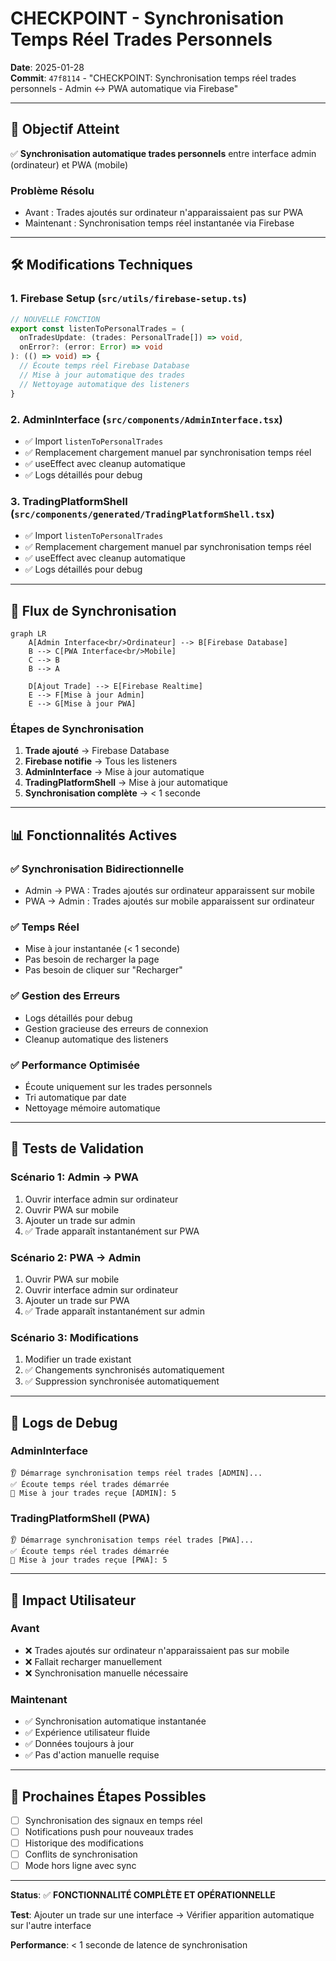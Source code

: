 # CHECKPOINT - Synchronisation Temps Réel Trades Personnels

**Date**: 2025-01-28  
**Commit**: `47f8114` - "CHECKPOINT: Synchronisation temps réel trades personnels - Admin ↔ PWA automatique via Firebase"

---

## 🎯 Objectif Atteint

✅ **Synchronisation automatique trades personnels** entre interface admin (ordinateur) et PWA (mobile)

### Problème Résolu
- Avant : Trades ajoutés sur ordinateur n'apparaissaient pas sur PWA
- Maintenant : Synchronisation temps réel instantanée via Firebase

---

## 🛠️ Modifications Techniques

### 1. Firebase Setup (`src/utils/firebase-setup.ts`)
```typescript
// NOUVELLE FONCTION
export const listenToPersonalTrades = (
  onTradesUpdate: (trades: PersonalTrade[]) => void,
  onError?: (error: Error) => void
): (() => void) => {
  // Écoute temps réel Firebase Database
  // Mise à jour automatique des trades
  // Nettoyage automatique des listeners
}
```

### 2. AdminInterface (`src/components/AdminInterface.tsx`)
- ✅ Import `listenToPersonalTrades`
- ✅ Remplacement chargement manuel par synchronisation temps réel
- ✅ useEffect avec cleanup automatique
- ✅ Logs détaillés pour debug

### 3. TradingPlatformShell (`src/components/generated/TradingPlatformShell.tsx`)
- ✅ Import `listenToPersonalTrades`
- ✅ Remplacement chargement manuel par synchronisation temps réel
- ✅ useEffect avec cleanup automatique
- ✅ Logs détaillés pour debug

---

## 🔄 Flux de Synchronisation

```mermaid
graph LR
    A[Admin Interface<br/>Ordinateur] --> B[Firebase Database]
    B --> C[PWA Interface<br/>Mobile]
    C --> B
    B --> A
    
    D[Ajout Trade] --> E[Firebase Realtime]
    E --> F[Mise à jour Admin]
    E --> G[Mise à jour PWA]
```

### Étapes de Synchronisation
1. **Trade ajouté** → Firebase Database
2. **Firebase notifie** → Tous les listeners
3. **AdminInterface** → Mise à jour automatique
4. **TradingPlatformShell** → Mise à jour automatique
5. **Synchronisation complète** → < 1 seconde

---

## 📊 Fonctionnalités Actives

### ✅ Synchronisation Bidirectionnelle
- Admin → PWA : Trades ajoutés sur ordinateur apparaissent sur mobile
- PWA → Admin : Trades ajoutés sur mobile apparaissent sur ordinateur

### ✅ Temps Réel
- Mise à jour instantanée (< 1 seconde)
- Pas besoin de recharger la page
- Pas besoin de cliquer sur "Recharger"

### ✅ Gestion des Erreurs
- Logs détaillés pour debug
- Gestion gracieuse des erreurs de connexion
- Cleanup automatique des listeners

### ✅ Performance Optimisée
- Écoute uniquement sur les trades personnels
- Tri automatique par date
- Nettoyage mémoire automatique

---

## 🧪 Tests de Validation

### Scénario 1: Admin → PWA
1. Ouvrir interface admin sur ordinateur
2. Ouvrir PWA sur mobile
3. Ajouter un trade sur admin
4. ✅ Trade apparaît instantanément sur PWA

### Scénario 2: PWA → Admin
1. Ouvrir PWA sur mobile
2. Ouvrir interface admin sur ordinateur
3. Ajouter un trade sur PWA
4. ✅ Trade apparaît instantanément sur admin

### Scénario 3: Modifications
1. Modifier un trade existant
2. ✅ Changements synchronisés automatiquement
3. ✅ Suppression synchronisée automatiquement

---

## 📝 Logs de Debug

### AdminInterface
```
👂 Démarrage synchronisation temps réel trades [ADMIN]...
✅ Écoute temps réel trades démarrée
🔄 Mise à jour trades reçue [ADMIN]: 5
```

### TradingPlatformShell (PWA)
```
👂 Démarrage synchronisation temps réel trades [PWA]...
✅ Écoute temps réel trades démarrée
🔄 Mise à jour trades reçue [PWA]: 5
```

---

## 🎯 Impact Utilisateur

### Avant
- ❌ Trades ajoutés sur ordinateur n'apparaissaient pas sur mobile
- ❌ Fallait recharger manuellement
- ❌ Synchronisation manuelle nécessaire

### Maintenant
- ✅ Synchronisation automatique instantanée
- ✅ Expérience utilisateur fluide
- ✅ Données toujours à jour
- ✅ Pas d'action manuelle requise

---

## 🔮 Prochaines Étapes Possibles

- [ ] Synchronisation des signaux en temps réel
- [ ] Notifications push pour nouveaux trades
- [ ] Historique des modifications
- [ ] Conflits de synchronisation
- [ ] Mode hors ligne avec sync

---

**Status**: ✅ **FONCTIONNALITÉ COMPLÈTE ET OPÉRATIONNELLE**

**Test**: Ajouter un trade sur une interface → Vérifier apparition automatique sur l'autre interface

**Performance**: < 1 seconde de latence de synchronisation
